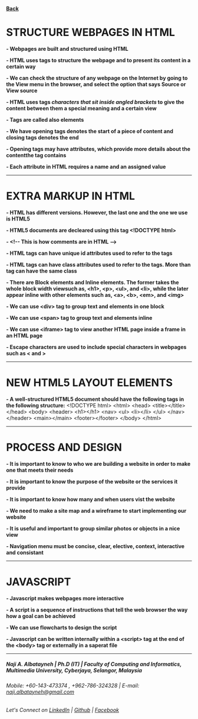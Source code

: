 [**Back**](https://naji-albatayneh.github.io/reading-notes)

# STRUCTURE WEBPAGES IN HTML

**- Webpages are built and structured using HTML**

**- HTML uses tags to structure the webpage and to present its content in a certain way**

**- We can check the structure of any webpage on the Internet by going to the View menu in the browser, and select the option that says Source or View source**

**- HTML uses tags _characters that sit inside angled brackets_ to give the content between them a special meaning and a certain view**

**- Tags are called also elements**

**- We have opening tags denotes the start of a piece of content and closing tags denotes the end**

**- Opening tags may have attributes, which provide more details about the contentthe tag contains**

**- Each attribute in HTML requires a name and an assigned value**

________________________________________________________


# EXTRA MARKUP IN HTML

**- HTML has different versions. However, the last one and the one we use is HTML5**

**- HTML5 documents are decleared using this tag \<!DOCTYPE html\>**

**- \<!\-\- This is how comments are in HTML \-\-\>**

**- HTML tags can have unique id attributes used to refer to the tags**

**- HTML tags can have class attributes used to refer to the tags. More than tag can have the same class**

**- There are Block elements and Inline elements. The former takes the whole block width viewsuch as, \<h1\>, \<p\>, \<ul\>, and \<li\>, while the later appear inline with other elements such as, \<a\>, \<b\>, \<em\>, and \<img\>**

**- We can use \<div\> tag to group text and elements in one block**

**- We can use \<span\> tag to group text and elements inline**

**- We can use \<iframe\> tag to view another HTML page inside a frame in an HTML page**

**- Escape characters are used to include special characters in webpages such as \< and \>**

________________________________________________________

# NEW HTML5 LAYOUT ELEMENTS

**- A well-structured HTML5 document should have the following tags in the following structure:**
\<!DOCTYPE html\>
\<html\>
    \<head\>
        \<title\>\</title\>
    \</head\>
    \<body\>
        \<header\>
            \<h1\>\</h1\>
            \<nav\>
                \<ul\>
                    \<li\>\</li\>
                \</ul\>
            \</nav\>
        \</header\>
        \<main\>\</main\>
        \<footer\>\</footer\>
    \</body\>
\</html\>

________________________________________________________

# PROCESS AND DESIGN

**- It is important to know to who we are building a website in order to make one that meets their needs**

**- It is important to know the purpose of the website or the services it provide**

**- It is important to know how many and when users vist the website**

**- We need to make a site map and a wireframe to start implementing our website**

**- It is useful and important to group similar photos or objects in a nice view**

**- Navigation menu must be concise, clear, elective, context, interactive and consistant**

________________________________________________________

# JAVASCRIPT

**- Javascript makes webpages more interactive**

**- A script is a sequence of instructions that tell the web browser the way how a goal can be achieved**

**- We can use flowcharts to design the script**

**- Javascript can be written internally within a \<script\> tag at the end of the \<body\> tag or externally in a saperat file**

________________________________________________________
##### Naji A. Albatayneh | Ph.D (IT) | Faculty of Computing and Informatics, Multimedia University, Cyberjaya, Selangor, Malaysia

###### Mobile: +60-143-473374 , +962-786-324328 | E-mail: naji.albatayneh@gmail.com

###### Let's Connect on [LinkedIn](https://www.linkedin.com/in/naji-a-albatayneh/) | [Github](https://github.com/naji-albatayneh) | [Facebook](https://web.facebook.com/naji.albatayneh/)
